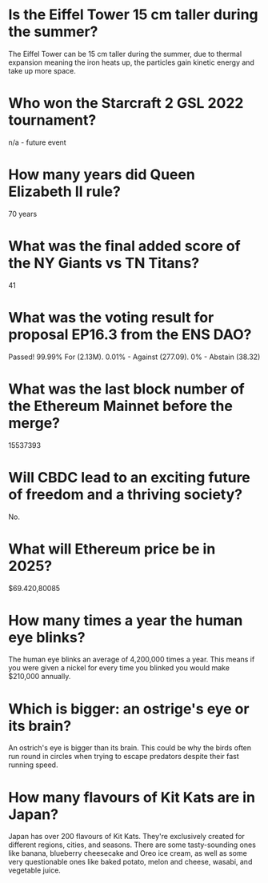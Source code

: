 # Is the Eiffel Tower 15 cm taller during the summer?
The Eiffel Tower can be 15 cm taller during the summer, due to thermal expansion meaning the iron heats up, the particles gain kinetic energy and take up more space.

# Who won the Starcraft 2 GSL 2022 tournament?
n/a - future event

# How many years did Queen Elizabeth II rule?
70 years

# What was the final added score of the NY Giants vs TN Titans?
41

# What was the voting result for proposal EP16.3 from the ENS DAO?
Passed! 99.99% For (2.13M). 0.01% - Against (277.09). 0% - Abstain (38.32)

# What was the last block number of the Ethereum Mainnet before the merge?
15537393

# Will CBDC lead to an exciting future of freedom and a thriving society?
No.

# What will Ethereum price be in 2025?
$69.420,80085

# How many times a year the human eye blinks?
The human eye blinks an average of 4,200,000 times a year. This means if you were given a nickel for every time you blinked you would make $210,000 annually.

# Which is bigger: an ostrige's eye or its brain?
An ostrich's eye is bigger than its brain. This could be why the birds often run round in circles when trying to escape predators despite their fast running speed.

# How many flavours of Kit Kats are in Japan?
Japan has over 200 flavours of Kit Kats. They're exclusively created for different regions, cities, and seasons. There are some tasty-sounding ones like banana, blueberry cheesecake and Oreo ice cream, as well as some very questionable ones like baked potato, melon and cheese, wasabi, and vegetable juice.